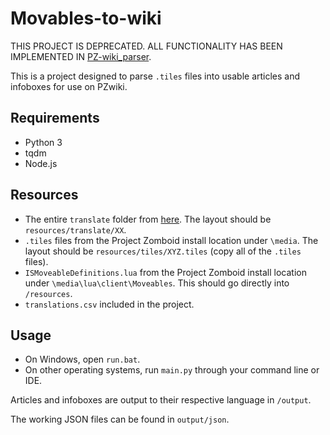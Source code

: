 # Movables-to-wiki

THIS PROJECT IS DEPRECATED. ALL FUNCTIONALITY HAS BEEN IMPLEMENTED IN [PZ-wiki_parser](https://github.com/Vaileasys/pz-wiki_parser).

This is a project designed to parse `.tiles` files into usable articles and infoboxes for use on PZwiki.

## Requirements
* Python 3
* tqdm
* Node.js

## Resources
* The entire `translate` folder from [here](https://github.com/TheIndieStone/ProjectZomboidTranslations/). The layout should be `resources/translate/XX`.
* `.tiles` files from the Project Zomboid install location under `\media`. The layout should be `resources/tiles/XYZ.tiles` (copy all of the `.tiles` files).
* `ISMoveableDefinitions.lua` from the Project Zomboid install location under `\media\lua\client\Moveables`. This should go directly into `/resources`.
* `translations.csv` included in the project.

## Usage
* On Windows, open `run.bat`.
* On other operating systems, run `main.py` through your command line or IDE.

Articles and infoboxes are output to their respective language in `/output`.

The working JSON files can be found in `output/json`.
